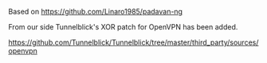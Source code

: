 Based on https://github.com/Linaro1985/padavan-ng

From our side Tunnelblick's XOR patch for OpenVPN has been added.

https://github.com/Tunnelblick/Tunnelblick/tree/master/third_party/sources/openvpn
